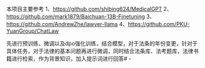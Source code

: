 本项目主要参考 
1、https://github.com/shibing624/MedicalGPT
2、https://github.com/mark1879/Baichuan-13B-Finetuning
3、https://github.com/AndrewZhe/lawyer-llama
4、https://github.com/PKU-YuanGroup/ChatLaw

先进行预训练、微调以及dpo强化训练，结合模型，对于法条的年份变更，针对于具体任务，对于法律的基本问题再进行微调，同时结合法条库、法考题库，法律书籍进行检索，作为背景知识，加入提示词进行回答# -
